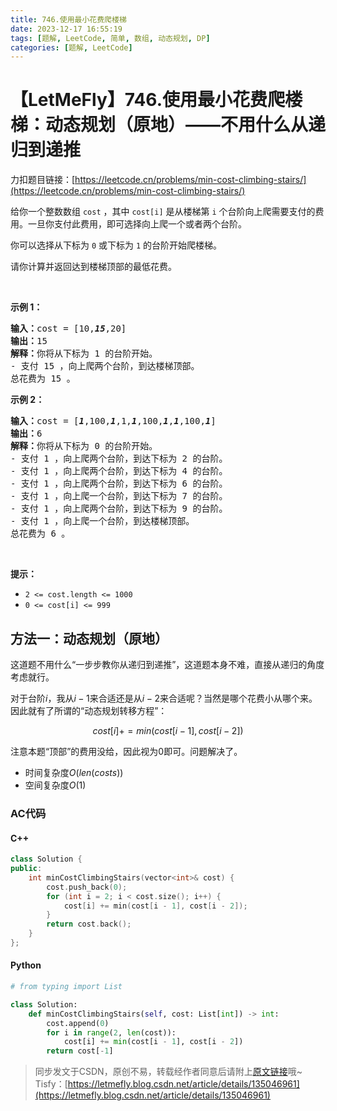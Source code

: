 ```yaml
---
title: 746.使用最小花费爬楼梯
date: 2023-12-17 16:55:19
tags: [题解, LeetCode, 简单, 数组, 动态规划, DP]
categories: [题解, LeetCode]
---
```


# 【LetMeFly】746.使用最小花费爬楼梯：动态规划（原地）——不用什么从递归到递推

力扣题目链接：[https://leetcode.cn/problems/min-cost-climbing-stairs/](https://leetcode.cn/problems/min-cost-climbing-stairs/)

<p>给你一个整数数组 <code>cost</code> ，其中 <code>cost[i]</code> 是从楼梯第 <code>i</code> 个台阶向上爬需要支付的费用。一旦你支付此费用，即可选择向上爬一个或者两个台阶。</p>

<p>你可以选择从下标为 <code>0</code> 或下标为 <code>1</code> 的台阶开始爬楼梯。</p>

<p>请你计算并返回达到楼梯顶部的最低花费。</p>

<p>&nbsp;</p>

<p><strong>示例 1：</strong></p>

<pre>
<strong>输入：</strong>cost = [10,<em><strong>15</strong></em>,20]
<strong>输出：</strong>15
<strong>解释：</strong>你将从下标为 1 的台阶开始。
- 支付 15 ，向上爬两个台阶，到达楼梯顶部。
总花费为 15 。
</pre>

<p><strong>示例 2：</strong></p>

<pre>
<strong>输入：</strong>cost = [<em><strong>1</strong></em>,100,<em><strong>1</strong></em>,1,<em><strong>1</strong></em>,100,<em><strong>1</strong></em>,<em><strong>1</strong></em>,100,<em><strong>1</strong></em>]
<strong>输出：</strong>6
<strong>解释：</strong>你将从下标为 0 的台阶开始。
- 支付 1 ，向上爬两个台阶，到达下标为 2 的台阶。
- 支付 1 ，向上爬两个台阶，到达下标为 4 的台阶。
- 支付 1 ，向上爬两个台阶，到达下标为 6 的台阶。
- 支付 1 ，向上爬一个台阶，到达下标为 7 的台阶。
- 支付 1 ，向上爬两个台阶，到达下标为 9 的台阶。
- 支付 1 ，向上爬一个台阶，到达楼梯顶部。
总花费为 6 。
</pre>

<p>&nbsp;</p>

<p><strong>提示：</strong></p>

<ul>
	<li><code>2 &lt;= cost.length &lt;= 1000</code></li>
	<li><code>0 &lt;= cost[i] &lt;= 999</code></li>
</ul>


    
## 方法一：动态规划（原地）

这道题不用什么“一步步教你从递归到递推”，这道题本身不难，直接从递归的角度考虑就行。

对于台阶$i$，我从$i-1$来合适还是从$i-2$来合适呢？当然是哪个花费小从哪个来。因此就有了所谓的“动态规划转移方程”：

$$cost[i] += min(cost[i - 1], cost[i - 2])$$

注意本题“顶部”的费用没给，因此视为$0$即可。问题解决了。

+ 时间复杂度$O(len(costs))$
+ 空间复杂度$O(1)$

### AC代码

#### C++

```cpp
class Solution {
public:
    int minCostClimbingStairs(vector<int>& cost) {
        cost.push_back(0);
        for (int i = 2; i < cost.size(); i++) {
            cost[i] += min(cost[i - 1], cost[i - 2]);
        }
        return cost.back();
    }
};
```

#### Python

```python
# from typing import List

class Solution:
    def minCostClimbingStairs(self, cost: List[int]) -> int:
        cost.append(0)
        for i in range(2, len(cost)):
            cost[i] += min(cost[i - 1], cost[i - 2])
        return cost[-1]
```

> 同步发文于CSDN，原创不易，转载经作者同意后请附上[原文链接](https://blog.letmefly.xyz/2023/12/17/LeetCode%200746.%E4%BD%BF%E7%94%A8%E6%9C%80%E5%B0%8F%E8%8A%B1%E8%B4%B9%E7%88%AC%E6%A5%BC%E6%A2%AF/)哦~
> Tisfy：[https://letmefly.blog.csdn.net/article/details/135046961](https://letmefly.blog.csdn.net/article/details/135046961)

